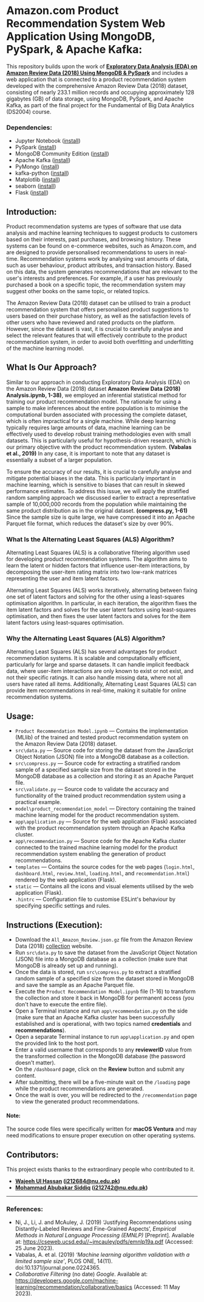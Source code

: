 # Amazon.com Product Recommendation System Web Application Using MongoDB, PySpark, & Apache Kafka:

This repository builds upon the work of [**Exploratory Data Analysis (EDA) on Amazon Review Data (2018) Using MongoDB & PySpark**](https://github.com/huzaifakhan04/exploratory-data-analysis-on-amazon-review-data-using-mongodb-and-pyspark) and includes a web application that is connected to a product recommendation system developed with the comprehensive Amazon Review Data (2018) dataset, consisting of nearly 233.1 million records and occupying approximately 128 gigabytes (GB) of data storage, using MongoDB, PySpark, and Apache Kafka, as part of the final project for the Fundamental of Big Data Analytics (DS2004) course.

### Dependencies:

* Jupyter Notebook ([install](https://docs.jupyter.org/en/latest/install.html))
* PySpark ([install](https://spark.apache.org/docs/latest/api/python/getting_started/install.html))
* MongoDB Community Edition ([install](https://www.mongodb.com/docs/manual/administration/install-community/))
* Apache Kafka ([install](https://kafka.apache.org/downloads))
* PyMongo ([install](https://pymongo.readthedocs.io/en/stable/installation.html))
* kafka-python ([install](https://kafka-python.readthedocs.io/en/master/install.html))
* Matplotlib ([install](https://matplotlib.org/stable/users/installing/index.html))
* seaborn ([install](https://seaborn.pydata.org/installing.html))
* Flask ([install](https://flask.palletsprojects.com/en/2.3.x/installation/))

## Introduction:

Product recommendation systems are types of software that use data analysis and machine learning techniques to suggest products to customers based on their interests, past purchases, and browsing history. These systems can be found on e-commerce websites, such as Amazon.com, and are designed to provide personalised recommendations to users in real-time. Recommendation systems work by analysing vast amounts of data, such as user behaviour, product attributes, and transaction history. Based on this data, the system generates recommendations that are relevant to the user's interests and preferences. For example, if a user has previously purchased a book on a specific topic, the recommendation system may suggest other books on the same topic, or related topics.

The Amazon Review Data (2018) dataset can be utilised to train a product recommendation system that offers personalised product suggestions to users based on their purchase history, as well as the satisfaction levels of other users who have reviewed and rated products on the platform. However, since the dataset is vast, it is crucial to carefully analyse and select the relevant features that will effectively contribute to the product recommendation system, in order to avoid both overfitting and underfitting of the machine learning model.

## What Is Our Approach?

Similar to our approach in conducting Exploratory Data Analysis (EDA) on the Amazon Review Data (2018) dataset **Amazon Review Data (2018) Analysis.ipynb, 1-38)**, we employed an inferential statistical method for training our product recommendation model. The rationale for using a sample to make inferences about the entire population is to minimise the computational burden associated with processing the complete dataset, which is often impractical for a single machine. While deep learning typically requires large amounts of data, machine learning can be effectively used to develop robust training methodologies even with small datasets. This is particularly useful for hypothesis-driven research, which is our primary objective with the product recommendation system. **(Vabalas et al., 2019)** In any case, it is important to note that any dataset is essentially a subset of a larger population.

To ensure the accuracy of our results, it is crucial to carefully analyse and mitigate potential biases in the data. This is particularly important in machine learning, which is sensitive to biases that can result in skewed performance estimates. To address this issue, we will apply the stratified random sampling approach we discussed earlier to extract a representative sample of 10,000,000 records from the population while maintaining the same product distribution as in the original dataset. **(compress.py, 1-61)** Since the sample size is quite large, we have compressed it into an Apache Parquet file format, which reduces the dataset's size by over 90%.

### What Is the Alternating Least Squares (ALS) Algorithm?

Alternating Least Squares (ALS) is a collaborative filtering algorithm used for developing product recommendation systems. The algorithm aims to learn the latent or hidden factors that influence user-item interactions, by decomposing the user-item rating matrix into two low-rank matrices representing the user and item latent factors.

Alternating Least Squares (ALS) works iteratively, alternating between fixing one set of latent factors and solving for the other using a least-squares optimisation algorithm. In particular, in each iteration, the algorithm fixes the item latent factors and solves for the user latent factors using least-squares optimisation, and then fixes the user latent factors and solves for the item latent factors using least-squares optimisation.

### Why the Alternating Least Squares (ALS) Algorithm?

Alternating Least Squares (ALS) has several advantages for product recommendation systems. It is scalable and computationally efficient, particularly for large and sparse datasets. It can handle implicit feedback data, where user-item interactions are only known to exist or not exist, and not their specific ratings. It can also handle missing data, where not all users have rated all items. Additionally, Alternating Least Squares (ALS) can provide item recommendations in real-time, making it suitable for online recommendation systems.

## Usage:

* ``Product Recommendation Model.ipynb`` — Contains the implementation (MLlib) of the trained and tested product recommendation system on the Amazon Review Data (2018) dataset.
* ``src\data.py`` — Source code for storing the dataset from the JavaScript Object Notation (JSON) file into a MongoDB database as a collection.
* ``src\compress.py`` — Source code for extracting a stratified random sample of a specified sample size from the dataset stored in the MongoDB database as a collection and storing it as an Apache Parquet file.
* ``src\validate.py`` — Source code to validate the accuracy and functionality of the trained product recommendation system using a practical example.
* ``model\product_recommendation_model`` — Directory containing the trained machine learning model for the product recommendation system.
* ``app\application.py`` — Source for the web application (Flask) associated with the product recommendation system through an Apache Kafka cluster.
* ``app\recommendation.py`` — Source code for the Apache Kafka cluster connected to the trained machine learning model for the product recommendation system enabling the generation of product recommendations.
* ``templates`` — Contains the source codes for the web pages (``login.html``, ``dashboard.html``, ``review.html``, ``loading.html``, and ``recommendation.html``) rendered by the web application (Flask).
* ``static`` — Contains all the icons and visual elements utilised by the web application (Flask).
* ``.hintrc`` — Configuration file to customise ESLint's behaviour by specifying specific settings and rules.

## Instructions (Execution):

* Download the ``All_Amazon_Review.json.gz`` file from the Amazon Review Data (2018) [collection](https://nijianmo.github.io/amazon/index.html) website.
* Run ``src\data.py`` to save the dataset from the JavaScript Object Notation (JSON) file into a MongoDB database as a collection (make sure that MongoDB is already set up and running).
* Once the data is stored, run ``src\compress.py`` to extract a stratified random sample of a specified size from the dataset stored in MongoDB and save the sample as an Apache Parquet file.
* Execute the ``Product Recommendation Model.ipynb`` file (1-16) to transform the collection and store it back in MongoDB for permanent access (you don't have to execute the entire file).
* Open a Terminal instance and run ``app\recommendation.py`` on the side (make sure that an Apache Kafka cluster has been successfully established and is operational, with two topics named **credentials** and **recommendations**).
* Open a separate Terminal instance to run ``app\application.py`` and open the provided link to the host port.
* Enter a valid username that corresponds to any **reviewerID** value from the transformed collection in the MongoDB database (the password doesn't matter).
* On the ``/dashboard`` page, click on the **Review** button and submit any content.
* After submitting, there will be a five-minute wait on the ``/loading`` page while the product recommendations are generated.
* Once the wait is over, you will be redirected to the ``/recommendation`` page to view the generated product recommendations.

#### Note:

The source code files were specifically written for **macOS Ventura** and may need modifications to ensure proper execution on other operating systems.

## Contributors:

This project exists thanks to the extraordinary people who contributed to it.
* **[Wajeeh Ul Hassan](https://github.com/wajeehulhassanr) (i212684@nu.edu.pk)**
* **[Mohammad Abubakar Siddiq](https://github.com/bakar0208) (i212742@nu.edu.pk)**

---

### References:

* Ni, J., Li, J. and McAuley, J. (2019) ‘Justifying Recommendations using Distantly-Labeled Reviews and Fine-Grained Aspects’, *Empirical Methods in Natural Language Processing (EMNLP)* [Preprint]. Available at: https://cseweb.ucsd.edu//~jmcauley/pdfs/emnlp19a.pdf (Accessed: 25 June 2023).
* Vabalas, A. et al. (2019) *‘Machine learning algorithm validation with a limited sample size’*, PLOS ONE, 14(11). doi:10.1371/journal.pone.0224365.
* *Collaborative Filtering* (no date) *Google*. Available at: https://developers.google.com/machine-learning/recommendation/collaborative/basics (Accessed: 11 May 2023). 
